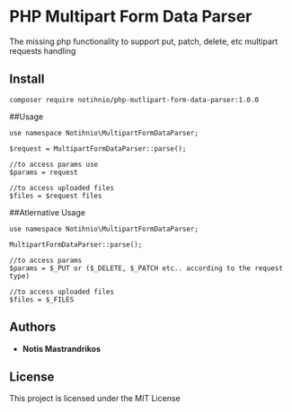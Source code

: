 # PHP Multipart Form Data Parser

The missing php functionality to support put, patch, delete, etc multipart requests handling 

## Install

```
composer require notihnio/php-mutlipart-form-data-parser:1.0.0
```
##Usage

```
use namespace Notihnio\MultipartFormDataParser;

$request = MultipartFormDataParser::parse();

//to access params use
$params = request

//to access uploaded files
$files = $request files
```

##Atlernative Usage
```
use namespace Notihnio\MultipartFormDataParser;

MultipartFormDataParser::parse();

//to access params
$params = $_PUT or ($_DELETE, $_PATCH etc.. according to the request type)

//to access uploaded files
$files = $_FILES
```

## Authors

* **Notis Mastrandrikos**

## License

This project is licensed under the MIT License
